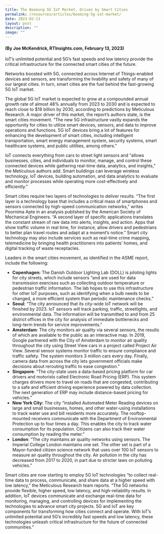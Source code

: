 ```yaml
---
title: The Booming 5G IoT Market, Driven by Smart Cities
permalink: /resources/articles/booming-5g-iot-market/
date: 2023-02-13
layout: post
description: ""
image: ""
---
```

#### (By Joe McKendrick, RTInsights.com, February 13, 2023)

IoT’s unlimited potential and 5G’s fast speeds and low latency provide the critical infrastructure for the connected smart cities of the future.

Networks boosted with 5G, connected across Internet of Things-enabled devices and sensors, are transforming the livability and safety of many of our largest cities. In turn, smart cities are the fuel behind the fast-growing 5G IoT market.

The global 5G IoT market is expected to grow at a compounded annual growth rate of almost 48% annually from 2023 to 2030 and is expected to reach close to $18 billion by 2030, according to predictions by Meticulous Research. A major driver of this market, the report’s authors state, is the smart cities movement. “The new 5G infrastructure vastly expands the opportunity for cities to utilize smart devices, sensors, and data to improve operations and functions. 5G IoT devices bring a lot of features for enhancing the development of smart cities, including intelligent transportation, smart energy management system, security systems, smart healthcare systems, and public utilities, among others.”

IoT connects everything from cars to street light sensors and “allows businesses, cities, and individuals to monitor, manage, and control these connected devices while gathering real-time data, analytics, and insights,” the Meticulous authors add. Smart buildings can leverage wireless technology, IoT devices, building automation, and data analytics to evaluate and monitor processes while operating more cost-effectively and efficiently.”

Smart cities require two layers of technologies to deliver results. “The first layer is a technology base that includes a critical mass of smartphones and sensors connected by high-speed communication networks,” writes Poornima Apte in an analysis published by the American Society of Mechanical Engineers. “A second layer of specific applications translates the constant stream of raw data into alerts, insights, and action. Apps that show traffic volume in real time, for instance, allow drivers and pedestrians to better plan travel routes and adapt at a moment’s notice.” Smart city technology may also include services such as real-time crime mapping, telemedicine by bringing health practitioners into patients’ homes, and digital tracking of waste receptacles.

Leaders in the smart cities movement, as identified in the ASME report, include the following:

* **Copenhagen:** The Danish Outdoor Lighting Lab (DOLL) is piloting lights for city streets, which include sensors “and are used for data transmission exercises such as collecting outdoor temperature or pedestrian traffic information. The lab hopes to use this infrastructure for other IoT purposes, such as identifying when a bulb needs to be changed, a more efficient system than periodic maintenance checks.”
* **Seoul**: “The city announced that its city-wide IoT network will be finished by 2023. IoT sensors will track parking, traffic, streetlights, and environmental data. The information will be transmitted to and from 25 district offices in the city for analysis of immediate bottlenecks and long-term trends for service improvements.”
* **Amsterdam**: The city monitors air quality via several sensors, the results of which are available to the public as an interactive map. In 2019, Google partnered with the City of Amsterdam to monitor air quality throughout the city using Street View cars in a project called Project Air View. Several sensor systems monitor traffic to ensure compliance and traffic safety. The system monitors 3 million cars every day. Finally, camera data from across the city lets government officials make decisions about rerouting traffic to ease congestion.”
* **Singapore**: “The city-state uses a data-based pricing platform for car drivers and motorists called Electronic Road Pricing (ERP). This system charges drivers more to travel on roads that are congested, contributing to a safe and efficient driving experience powered by data collection. The next generation of ERP may include distance-based pricing for vehicles.”
* **New York City:** The city “installed Automated Meter Reading devices on large and small businesses, homes, and other water-using installations to track water use and bill residents more accurately. The rooftop-mounted receivers communicate with the Department of Environmental Protection up to four times a day. This enables the city to track water consumption for its population. Citizens can also track their water consumption by reading the meter.”
* **London**: “The city maintains air quality networks using sensors. The Imperial College London maintains one set. The other set is part of a Mayor-funded citizen science network that uses over 100 IoT sensors to measure air quality throughout the city. Air pollution in the city has decreased from 2017 to 2020, in part due to stricter laws on polluting vehicles.”

Smart cities are now starting to employ 5G IoT technologies “to collect real-time data to process, communicate, and share data at a higher speed with low latency,” the Meticulous Research team reports. “The 5G networks provide flexible, higher speed, low latency, and high-reliability results. In addition, IoT devices communicate and exchange real-time data for monitoring, managing, and controlling devices for implementing the technologies to advance smart city projects. 5G and IoT are key components for transforming how cities connect and operate. With IoT’s unlimited potential and 5G’s incredibly fast speeds and low latency, these technologies unleash critical infrastructure for the future of connected communities.”